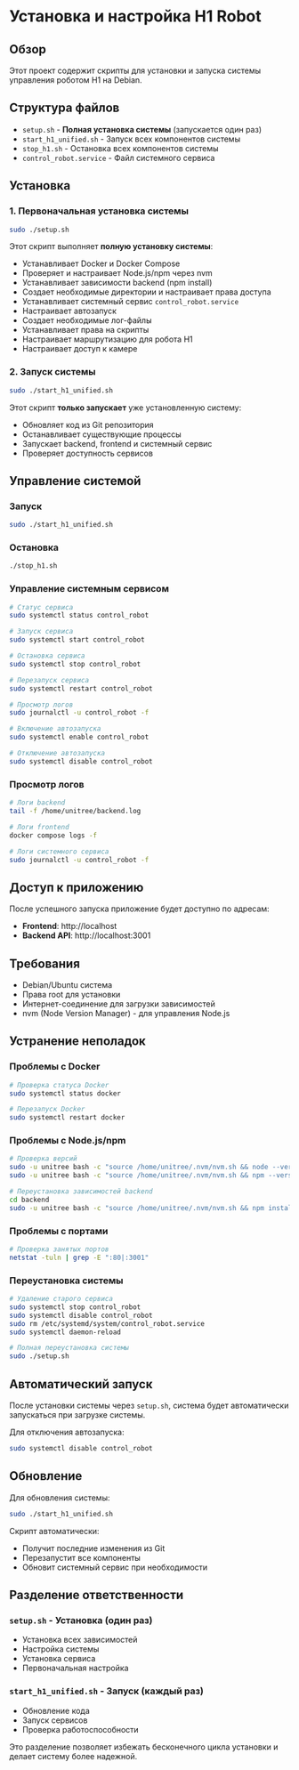 # Установка и настройка H1 Robot

## Обзор

Этот проект содержит скрипты для установки и запуска системы управления роботом H1 на Debian.

## Структура файлов

- `setup.sh` - **Полная установка системы** (запускается один раз)
- `start_h1_unified.sh` - Запуск всех компонентов системы
- `stop_h1.sh` - Остановка всех компонентов системы
- `control_robot.service` - Файл системного сервиса

## Установка

### 1. Первоначальная установка системы

```bash
sudo ./setup.sh
```

Этот скрипт выполняет **полную установку системы**:
- Устанавливает Docker и Docker Compose
- Проверяет и настраивает Node.js/npm через nvm
- Устанавливает зависимости backend (npm install)
- Создает необходимые директории и настраивает права доступа
- Устанавливает системный сервис `control_robot.service`
- Настраивает автозапуск
- Создает необходимые лог-файлы
- Устанавливает права на скрипты
- Настраивает маршрутизацию для робота H1
- Настраивает доступ к камере

### 2. Запуск системы

```bash
sudo ./start_h1_unified.sh
```

Этот скрипт **только запускает** уже установленную систему:
- Обновляет код из Git репозитория
- Останавливает существующие процессы
- Запускает backend, frontend и системный сервис
- Проверяет доступность сервисов

## Управление системой

### Запуск
```bash
sudo ./start_h1_unified.sh
```

### Остановка
```bash
./stop_h1.sh
```

### Управление системным сервисом

```bash
# Статус сервиса
sudo systemctl status control_robot

# Запуск сервиса
sudo systemctl start control_robot

# Остановка сервиса
sudo systemctl stop control_robot

# Перезапуск сервиса
sudo systemctl restart control_robot

# Просмотр логов
sudo journalctl -u control_robot -f

# Включение автозапуска
sudo systemctl enable control_robot

# Отключение автозапуска
sudo systemctl disable control_robot
```

### Просмотр логов

```bash
# Логи backend
tail -f /home/unitree/backend.log

# Логи frontend
docker compose logs -f

# Логи системного сервиса
sudo journalctl -u control_robot -f
```

## Доступ к приложению

После успешного запуска приложение будет доступно по адресам:

- **Frontend**: http://localhost
- **Backend API**: http://localhost:3001

## Требования

- Debian/Ubuntu система
- Права root для установки
- Интернет-соединение для загрузки зависимостей
- nvm (Node Version Manager) - для управления Node.js

## Устранение неполадок

### Проблемы с Docker
```bash
# Проверка статуса Docker
sudo systemctl status docker

# Перезапуск Docker
sudo systemctl restart docker
```

### Проблемы с Node.js/npm
```bash
# Проверка версий
sudo -u unitree bash -c "source /home/unitree/.nvm/nvm.sh && node --version"
sudo -u unitree bash -c "source /home/unitree/.nvm/nvm.sh && npm --version"

# Переустановка зависимостей backend
cd backend
sudo -u unitree bash -c "source /home/unitree/.nvm/nvm.sh && npm install"
```

### Проблемы с портами
```bash
# Проверка занятых портов
netstat -tuln | grep -E ":80|:3001"
```

### Переустановка системы
```bash
# Удаление старого сервиса
sudo systemctl stop control_robot
sudo systemctl disable control_robot
sudo rm /etc/systemd/system/control_robot.service
sudo systemctl daemon-reload

# Полная переустановка системы
sudo ./setup.sh
```

## Автоматический запуск

После установки системы через `setup.sh`, система будет автоматически запускаться при загрузке системы.

Для отключения автозапуска:
```bash
sudo systemctl disable control_robot
```

## Обновление

Для обновления системы:
```bash
sudo ./start_h1_unified.sh
```

Скрипт автоматически:
- Получит последние изменения из Git
- Перезапустит все компоненты
- Обновит системный сервис при необходимости

## Разделение ответственности

### `setup.sh` - Установка (один раз)
- Установка всех зависимостей
- Настройка системы
- Установка сервиса
- Первоначальная настройка

### `start_h1_unified.sh` - Запуск (каждый раз)
- Обновление кода
- Запуск сервисов
- Проверка работоспособности

Это разделение позволяет избежать бесконечного цикла установки и делает систему более надежной. 